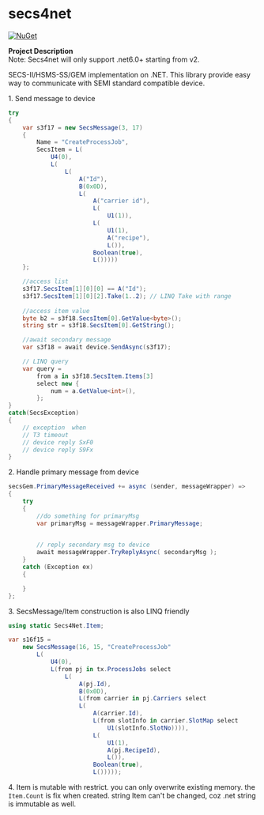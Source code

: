 # secs4net

[![NuGet](https://img.shields.io/nuget/v/secs4net.svg)](https://www.nuget.org/packages/secs4net/)

**Project Description**  
Note: Secs4net will only support .net6.0+ starting from v2.

SECS-II/HSMS-SS/GEM implementation on .NET. This library provide easy way to communicate with SEMI standard compatible device.  

1\. Send message to device
```cs
try
{
    var s3f17 = new SecsMessage(3, 17)
    {
        Name = "CreateProcessJob",
        SecsItem = L(
            U4(0),
            L(
                L(
                    A("Id"),
                    B(0x0D),
                    L(
                        A("carrier id"),
                        L(
                            U1(1)),
                        L(
                            U1(1),
                            A("recipe"),
                            L()),
                        Boolean(true),
                        L()))))
    };

    //access list
    s3f17.SecsItem[1][0][0] == A("Id");
    s3f17.SecsItem[1][0][2].Take(1..2); // LINQ Take with range
  
    //access item value
    byte b2 = s3f18.SecsItem[0].GetValue<byte>();
    string str = s3f18.SecsItem[0].GetString();

    //await secondary message
    var s3f18 = await device.SendAsync(s3f17); 

    // LINQ query
    var query =
        from a in s3f18.SecsItem.Items[3]
        select new {
            num = a.GetValue<int>(),
        };
}
catch(SecsException)
{
    // exception  when
    // T3 timeout
    // device reply SxF0
    // device reply S9Fx
}
```
2\. Handle primary message from device
```cs
secsGem.PrimaryMessageReceived += async (sender, messageWrapper) => 
{
    try 
    {
        //do something for primaryMsg
        var primaryMsg = messageWrapper.PrimaryMessage;
       

        // reply secondary msg to device
        await messageWrapper.TryReplyAsync( secondaryMsg ); 
    }
    catch (Exception ex) 
    {

    }
};
```

3\. SecsMessage/Item construction is also LINQ friendly

```cs
using static Secs4Net.Item;

var s16f15 = 
    new SecsMessage(16, 15, "CreateProcessJob"            
        L(
            U4(0),
            L(from pj in tx.ProcessJobs select
                L(
                    A(pj.Id),
                    B(0x0D),
                    L(from carrier in pj.Carriers select
                    L(
                        A(carrier.Id),
                        L(from slotInfo in carrier.SlotMap select
                            U1(slotInfo.SlotNo)))),
                        L(
                            U1(1),
                            A(pj.RecipeId),
                            L()),
                        Boolean(true),
                        L()))));
```

4\. Item is mutable with restrict.
    you can only overwrite existing memory. the `Item.Count` is fix when created.
    string Item can't be changed, coz .net string is immutable as well.
